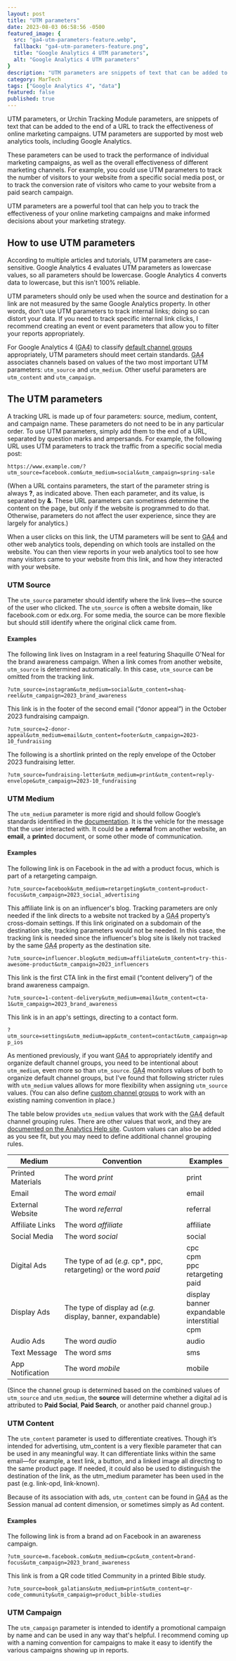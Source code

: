 ```yaml
---
layout: post
title: "UTM parameters"
date: 2023-08-03 06:58:56 -0500
featured_image: {
  src: "ga4-utm-parameters-feature.webp",
  fallback: "ga4-utm-parameters-feature.png",
  title: "Google Analytics 4 UTM parameters",
  alt: "Google Analytics 4 UTM parameters"
}
description: "UTM parameters are snippets of text that can be added to the end of a URL to track the effectiveness of online marketing campaigns."
category: MarTech
tags: ["Google Analytics 4", "data"]
featured: false
published: true
---
```


UTM parameters, or Urchin Tracking Module parameters, are snippets of text that can be added to the end of a URL to track the effectiveness of online marketing campaigns. UTM parameters are supported by most web analytics tools, including Google Analytics.

These parameters can be used to track the performance of individual marketing campaigns, as well as the overall effectiveness of different marketing channels. For example, you could use UTM parameters to track the number of visitors to your website from a specific social media post, or to track the conversion rate of visitors who came to your website from a paid search campaign.

UTM parameters are a powerful tool that can help you to track the effectiveness of your online marketing campaigns and make informed decisions about your marketing strategy.

## How to use UTM parameters

According to multiple articles and tutorials, UTM parameters are case-sensitive. Google Analytics 4 evaluates UTM parameters as lowercase values, so all parameters should be lowercase. Google Analytics 4 converts data to lowercase, but this isn’t 100% reliable.

UTM parameters should only be used when the source and destination for a link are not measured by the same Google Analytics property. In other words, don’t use UTM parameters to track internal links; doing so can distort your data. If you need to track specific internal link clicks, I recommend creating an event or event parameters that allow you to filter your reports appropriately.

For Google Analytics 4 (<abbr title="Google Analytics 4">GA4</abbr>) to classify [default channel groups](https://support.google.com/analytics/answer/9756891?hl=en) appropriately, UTM parameters should meet certain standards. <abbr title="Google Analytics 4">GA4</abbr> associates channels based on values of the two most important UTM parameters: `utm_source` and `utm_medium`. Other useful parameters are `utm_content` and `utm_campaign`.

## The UTM parameters

A tracking URL is made up of four parameters: source, medium, content, and campaign name. These parameters do not need to be in any particular order. To use UTM parameters, simply add them to the end of a URL, separated by question marks and ampersands. For example, the following URL uses UTM parameters to track the traffic from a specific social media post:

`https://www.example.com/?utm_source=facebook.com&utm_medium=social&utm_campaign=spring-sale`

(When a URL contains parameters, the start of the parameter string is always **?**, as indicated above. Then each parameter, and its value, is separated by **&**. These URL parameters can sometimes determine the content on the page, but only if the website is programmed to do that. Otherwise, parameters do not affect the user experience, since they are largely for analytics.)

When a user clicks on this link, the UTM parameters will be sent to <abbr title="Google Analytics 4">GA4</abbr> and other web analytics tools, depending on which tools are installed on the website. You can then view reports in your web analytics tool to see how many visitors came to your website from this link, and how they interacted with your website.

### UTM Source

The `utm_source` parameter should identify where the link lives&mdash;the source of the user who clicked. The `utm_source` is often a website domain, like facebook.com or edx.org. For some media, the source can be more flexible but should still identify where the original click came from.

#### Examples

The following link lives on Instagram in a reel featuring Shaquille O'Neal for the brand awareness campaign. When a link comes from another website, `utm_source` is determined automatically. In this case, `utm_source` can be omitted from the tracking link.

`?utm_source=instagram&utm_medium=social&utm_content=shaq-reel&utm_campaign=2023_brand_awareness`

This link is in the footer of the second email (“donor appeal”) in the October 2023 fundraising campaign.

`?utm_source=2-donor-appeal&utm_medium=email&utm_content=footer&utm_campaign=2023-10_fundraising`

The following is a shortlink printed on the reply envelope of the October 2023 fundraising letter.

`?utm_source=fundraising-letter&utm_medium=print&utm_content=reply-envelope&utm_campaign=2023-10_fundraising`

### UTM Medium

The `utm_medium` parameter is more rigid and should follow Google’s standards identified in the [documentation](https://support.google.com/analytics/answer/9756891?hl=en). It is the vehicle for the message that the user interacted with. It could be a **referral** from another website, an **email**, a **print**ed document, or some other mode of communication.

#### Examples

The following link is on Facebook in the ad with a product focus, which is part of a retargeting campaign.

`?utm_source=facebook&utm_medium=retargeting&utm_content=product-focus&utm_campaign=2023_social_advertising`

This affiliate link is on an influencer's blog. Tracking parameters are only needed if the link directs to a website not tracked by a <abbr title="Google Analytics 4">GA4</abbr> property’s cross-domain settings. If this link originated on a subdomain of the destination site, tracking parameters would not be needed. In this case, the tracking link is needed since the influencer's blog site is likely not tracked by the same <abbr title="Google Analytics 4">GA4</abbr> property as the destination site.

`?utm_source=influencer.blog&utm_medium=affiliate&utm_content=try-this-awesome-product&utm_campaign=2023_influencers`

This link is the first CTA link in the first email (“content delivery”) of the brand awareness campaign.

`?utm_source=1-content-delivery&utm_medium=email&utm_content=cta-1&utm_campaign=2023_brand_awareness`

This link is in an app's settings, directing to a contact form.

`?utm_source=settings&utm_medium=app&utm_content=contact&utm_campaign=app_ios`

As mentioned previously, if you want <abbr title="Google Analytics 4">GA4</abbr> to appropriately identify and organize default channel groups, you need to be intentional about `utm_medium`, even more so than `utm_source`. <abbr title="Google Analytics 4">GA4</abbr> monitors values of both to organize default channel groups, but I've found that following stricter rules with `utm_medium` values allows for more flexibility when assigning `utm_source` values. (You can also define [custom channel groups](https://support.google.com/analytics/answer/13051316?hl=en) to work with an existing naming convention in place.)

The table below provides `utm_medium` values that work with the <abbr title="Google Analytics 4">GA4</abbr> default channel grouping rules. There are other values that work, and they are [documented on the Analytics Help site](https://support.google.com/analytics/answer/9756891?hl=en). Custom values can also be added as you see fit, but you may need to define additional channel grouping rules.

<div class="px-12">
	<table>
		<thead>
			<tr class="text-xs">
				<th scope="col">Medium</th>
				<th scope="col">Convention</th>
				<th scope="col">Examples</th>
			</tr>
		</thead>
		<tbody>
			<tr class="text-xs">
				<td>Printed Materials</td>
				<td>The word <em>print</em></td>
				<td>print</td>
			</tr>
			<tr class="text-xs">
				<td>Email</td>
				<td>The word <em>email</em></td>
				<td>email</td>
			</tr>
			<tr class="text-xs">
				<td>External Website</td>
				<td>The word <em>referral</em></td>
				<td>referral</td>
			</tr>
			<tr class="text-xs">
				<td>Affiliate Links</td>
				<td>The word <em>affiliate</em></td>
				<td>affiliate</td>
			</tr>
			<tr class="text-xs">
				<td>Social Media</td>
				<td>The word <em>social</em></td>
				<td>social</td>
			</tr>
			<tr class="text-xs">
				<td>Digital Ads</td>
				<td>The type of ad (<em>e.g.</em> cp*, ppc, retargeting) or the word <em>paid</em></td>
				<td>cpc<br>cpm<br>ppc<br>retargeting<br>paid</td>
			</tr>
			<tr class="text-xs">
				<td>Display Ads</td>
				<td>The type of display ad (<em>e.g.</em> display, banner, expandable)</td>
				<td>display<br>banner<br>expandable<br>interstitial<br>cpm</td>
			</tr>
			<tr class="text-xs">
				<td>Audio Ads</td>
				<td>The word <em>audio</em></td>
				<td>audio</td>
			</tr>
			<tr class="text-xs">
				<td>Text Message</td>
				<td>The word <em>sms</em></td>
				<td>sms</td>
			</tr>
			<tr class="text-xs">
				<td>App Notification</td>
				<td>The word <em>mobile</em></td>
				<td>mobile</td>
			</tr>
		</tbody>
	</table>
</div>

(Since the channel group is determined based on the combined values of `utm_source` and `utm_medium`, the **source** will determine whether a digital ad is attributed to **Paid Social**, **Paid Search**, or another paid channel group.)

### UTM Content

The `utm_content` parameter is used to differentiate creatives. Though it’s intended for advertising, utm_content is a very flexible parameter that can be used in any meaningful way. It can differentiate links within the same email—for example, a text link, a button, and a linked image all directing to the same product page. If needed, it could also be used to distinguish the destination of the link, as the utm_medium parameter has been used in the past (e.g. link-opd, link-known).

Because of its association with ads, `utm_content` can be found in <abbr title="Google Analytics 4">GA4</abbr> as the Session manual ad content dimension, or sometimes simply as Ad content.

#### Examples

The following link is from a brand ad on Facebook in an awareness campaign.

`?utm_source=m.facebook.com&utm_medium=cpc&utm_content=brand-focus&utm_campaign=2023_brand_awareness`

This link is from a QR code titled Community in a printed Bible study.

`?utm_source=book_galatians&utm_medium=print&utm_content=qr-code_community&utm_campaign=product_bible-studies`

### UTM Campaign

The `utm_campaign` parameter is intended to identify a promotional campaign by name and can be used in any way that's helpful. I recommend coming up with a naming convention for campaigns to make it easy to identify the various campaigns showing up in reports.